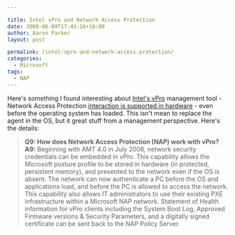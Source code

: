 ```yaml
---

title: Intel vPro and Network Access Protection
date: 2008-06-09T17:43:16+10:00
author: Aaron Parker
layout: post

permalink: /intel-vpro-and-network-access-protection/
categories:
  - Microsoft
tags:
  - NAP
---
```

Here's something I found interesting about [Intel's vPro](http://www.intel.com/technology/vpro/index.htm) management tool - Network Access Protection [interaction is supported in hardware](http://communities.intel.com/openport/docs/DOC-1680) - even before the operating system has loaded. This isn't mean to replace the agent in the OS, but it great stuff from a management perspective. Here's the details:

> **Q9: How does Network Access Protection (NAP) work with vPro?**  
> **A9:** Beginning with AMT 4.0 in July 2008, network security credentials can be embedded in vPro. This capability allows the Microsoft posture profile to be stored in hardware (in protected, persistent memory), and presented to the network even if the OS is absent. The network can now authenticate a PC before the OS and applications load, and before the PC is allowed to access the network. This capability also allows IT administrators to use their existing PXE infrastructure within a Microsoft NAP network. Statement of Health information for vPro clients including the System Boot Log, Approved Firmware versions & Security Parameters, and a digitally signed certificate can be sent back to the NAP Policy Server.